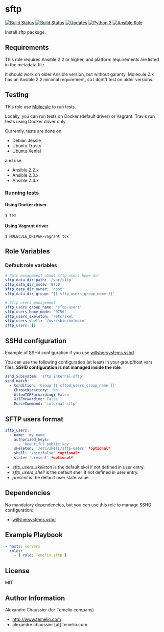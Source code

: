 # sftp

[![Build Status](https://img.shields.io/travis/Temelio/ansible-role-sftp/master.svg?label=travis_master)](https://travis-ci.org/Temelio/ansible-role-sftp)
[![Build Status](https://img.shields.io/travis/Temelio/ansible-role-sftp/develop.svg?label=travis_develop)](https://travis-ci.org/Temelio/ansible-role-sftp)
[![Updates](https://pyup.io/repos/github/Temelio/ansible-role-sftp/shield.svg)](https://pyup.io/repos/github/Temelio/ansible-role-sftp/)
[![Python 3](https://pyup.io/repos/github/Temelio/ansible-role-sftp/python-3-shield.svg)](https://pyup.io/repos/github/Temelio/ansible-role-sftp/)
[![Ansible Role](https://img.shields.io/ansible/role/9941.svg)](https://galaxy.ansible.com/Temelio/sftp/)

Install sftp package.

## Requirements

This role requires Ansible 2.2 or higher,
and platform requirements are listed in the metadata file.

It should work on older Ansible version, but without garanty.
Molecule 2.x has an Ansible 2.2 minimal requirement, so I dont't test on older
versions.

## Testing

This role use [Molecule](https://github.com/metacloud/molecule/) to run tests.

Locally, you can run tests on Docker (default driver) or Vagrant.
Travis run tests using Docker driver only.

Currently, tests are done on:
- Debian Jessie
- Ubuntu Trusty
- Ubuntu Xenial

and use:
- Ansible 2.2.x
- Ansible 2.3.x
- Ansible 2.4.x

### Running tests

#### Using Docker driver

```
$ tox
```

#### Using Vagrant driver

```
$ MOLECULE_DRIVER=vagrant tox
```

## Role Variables

### Default role variables

``` yaml
# Path management about sftp users home dir
sftp_data_dir_path: '/var/sftp'
sftp_data_dir_mode: '0750'
sftp_data_dir_owner: 'root'
sftp_data_dir_group: "{{ sftp_users_group_name }}"

# Sftp users management
sftp_users_group_name: 'sftp-users'
sftp_users_home_mode: '0750'
sftp_users_skeleton: '/etc/skel'
sftp_users_shell: '/usr/sbin/nologin'
sftp_users: []
```

## SSHd configuration

Example of SSHd configuration if you use [willshersystems.sshd](https://github.com/willshersystems/ansible-sshd)


You can use the following configuration (at least) in your group/host vars
files. **SSHD configuration is not managed inside the role**.

``` yaml
sshd_Subsystem: 'sftp internal-sftp'
sshd_match:
  - Condition: 'Group {{ sftpd_users_group_name }}'
    ChrootDirectory: '%h'
    AllowTCPForwarding: False
    X11Forwarding: False
    ForceCommand: 'internal-sftp'
```

## SFTP users format

``` yaml
sftp_users:
  - name: 'my_name'
    authorized_keys:
      - 'beautiful_public_key'
    skeleton: '/etc/skels/sftp-users' *optional*
    shell: '/bin/false' *optional*
    state: 'present' *optional*
```

- *sftp_users_skeleton* is the default skel if not defined in user entry.
- *sftp_users_shell* is the default shell if not defined in user entry.
- *present* is the default user state value.

## Dependencies

No mandatory dependencies, but you can use this role to manage SSHD configuration:
- [willshersystems.sshd](https://github.com/willshersystems/ansible-sshd)

## Example Playbook

``` yaml
- hosts: servers
  roles:
    - { role: Temelio.sftp }
```

## License

MIT

## Author Information

Alexandre Chaussier (for Temelio company)
- http://www.temelio.com
- alexandre.chaussier [at] temelio.com
